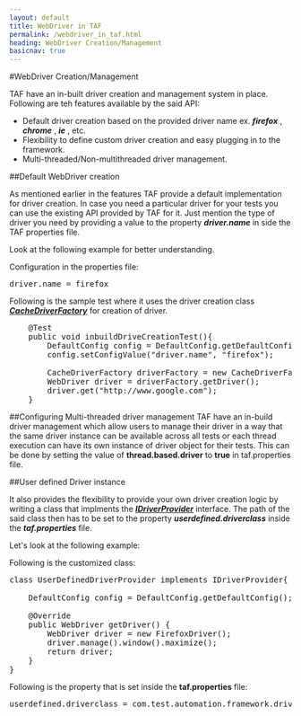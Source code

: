 ```yaml
---
layout: default
title: WebDriver in TAF
permalink: /webdriver_in_taf.html
heading: WebDriver Creation/Management
basicnav: true
---
```


#WebDriver Creation/Management

TAF have an in-built driver creation and management system in place. Following are teh features available by the said API:
- Default driver creation based on the provided driver name ex. _**firefox**_ , _**chrome**_ , _**ie**_ , etc.
- Flexibility to define custom driver creation and easy plugging in to the framework.
- Multi-threaded/Non-multithreaded driver management.

##Default WebDriver creation

As mentioned earlier in the features TAF provide a default implementation for driver creation. 
In case you need a particular driver for your tests you can use the existing API provided by TAF for it. Just mention the type of driver you need by providing a value to the property _**driver.name**_ in side the TAF properties file.

Look at the following example for better understanding.

Configuration in the properties file:
<pre class="brush: plain;">
driver.name = firefox
</pre>

Following is the sample test where it uses the driver creation class [_**CacheDriverFactory**_]() for creation of driver.

<pre class="brush: java;">
	@Test
	public void inbuildDriveCreationTest(){
		DefaultConfig config = DefaultConfig.getDefaultConfig();
		config.setConfigValue("driver.name", "firefox");
		
		CacheDriverFactory driverFactory = new CacheDriverFactory();
		WebDriver driver = driverFactory.getDriver();
		driver.get("http://www.google.com");		
	}
</pre>

##Configuring Multi-threaded driver management
TAF have an in-build driver management which allow users to manage their driver in a way that the same driver instance can be available across all tests or 
each thread execution can have its own instance of driver object for their tests. This can be done by setting the value of **thread.based.driver** to **true** in taf.properties file.


##User defined Driver instance

It also provides the flexibility to provide your own driver creation logic by writing a class that implments the [_**IDriverProvider**_]() interface.
The path of the said class then has to be set to the property _**userdefined.driverclass**_ inside the _**taf.properties**_ file.

Let's look at the following example:

Following is the customized class:

<pre class="brush: java;">
class UserDefinedDriverProvider implements IDriverProvider{
	
	DefaultConfig config = DefaultConfig.getDefaultConfig();

	@Override
	public WebDriver getDriver() {
		WebDriver driver = new FirefoxDriver();
		driver.manage().window().maximize();
		return driver;
	}
}
</pre>

Following is the property that is set inside the **taf.properties** file:

<pre class="brush: plain;">
userdefined.driverclass = com.test.automation.framework.driver.UserDefinedDriverProvider
</pre>
